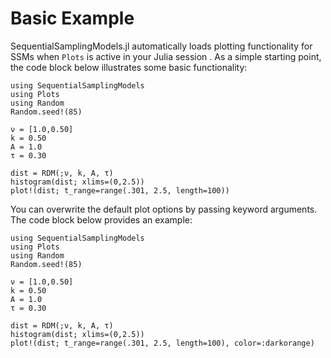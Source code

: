 # Basic Example 

SequentialSamplingModels.jl automatically loads plotting functionality for SSMs when `Plots` is active in your Julia session . As a simple starting point, the code block below illustrates some basic functionality:

```@example basic_example 
using SequentialSamplingModels
using Plots
using Random 
Random.seed!(85)

ν = [1.0,0.50]
k = 0.50
A = 1.0
τ = 0.30

dist = RDM(;ν, k, A, τ)
histogram(dist; xlims=(0,2.5))
plot!(dist; t_range=range(.301, 2.5, length=100))
```
You can overwrite the default plot options by passing keyword arguments. The code block below provides an example:

```@example basic_example 
using SequentialSamplingModels
using Plots
using Random 
Random.seed!(85)

ν = [1.0,0.50]
k = 0.50
A = 1.0
τ = 0.30

dist = RDM(;ν, k, A, τ)
histogram(dist; xlims=(0,2.5))
plot!(dist; t_range=range(.301, 2.5, length=100), color=:darkorange)
```